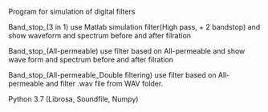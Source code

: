 Program for simulation of digital filters

Band_stop_(3 in 1) use Matlab simulation filter(High pass, + 2 bandstop) and show waveform and spectrum before and after filration

Band_stop_(All-permeable) use filter based on All-permeable and show wave form and spectrum before and after filration

Band_stop_(All-permeable_Double filtering) use filter based on All-permeable and filter .wav file from WAV folder. 

Python 3.7 (Librosa, Soundfile, Numpy)